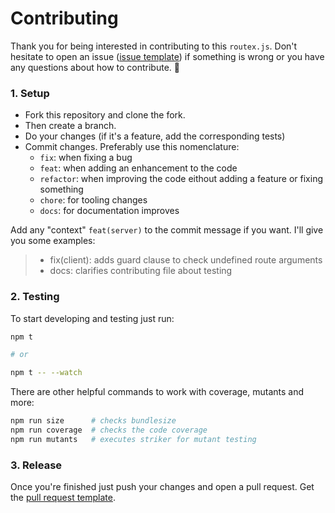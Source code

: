 # Contributing

 Thank you for being interested in contributing to this `routex.js`. Don't hesitate to open an issue ([issue template]) if something is wrong or you have any questions about how to contribute. :tada:

### 1. Setup

* Fork this repository and clone the fork. 
* Then create a branch.
* Do your changes (if it's a feature, add the corresponding tests)
* Commit changes. Preferably use this nomenclature:
  * `fix`: when fixing a bug
  * `feat`: when adding an enhancement to the code 
  * `refactor`: when improving the code eithout adding a feature or fixing something
  * `chore`: for tooling changes
  * `docs`: for documentation improves
  
Add any "context" `feat(server)` to the commit message if you want. I'll give you some examples:

> * fix(client): adds guard clause to check undefined route arguments
> * docs: clarifies contributing file about testing 
 

### 2. Testing

To start developing and testing just run:

```bash
npm t

# or

npm t -- --watch
```

There are other helpful commands to work with coverage, mutants and more:

```bash
npm run size      # checks bundlesize
npm run coverage  # checks the code coverage
npm run mutants   # executes striker for mutant testing
```

### 3. Release

Once you're finished just push your changes and open a pull request. Get the [pull request template].

[issue template]: ./ISSUE_TEMPLATE.md
[pull request template]: ./PULL_REQUEST_TEMPLATE.md